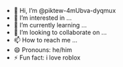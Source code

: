 - 👋 Hi, I’m @piktew-4mUbva-dyqmux
- 👀 I’m interested in ...
- 🌱 I’m currently learning ...
- 💞️ I’m looking to collaborate on ...
- 📫 How to reach me ...
- 😄 Pronouns: he/him
- ⚡ Fun fact: i love roblox 

<!---
piktew-4mUbva-dyqmux/piktew-4mUbva-dyqmux is a ✨ special ✨ repository because its `README.md` (this file) appears on your GitHub profile.
You can click the Preview link to take a look at your changes.
--->
